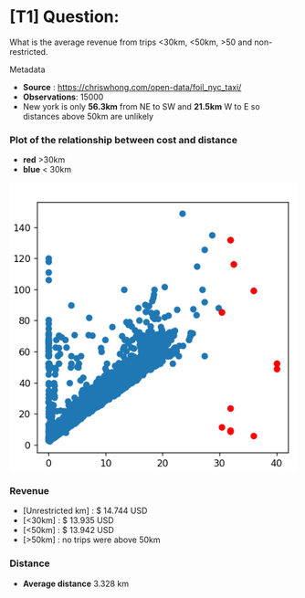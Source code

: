 # [T1] Question:
What is the average revenue from trips <30km, <50km, >50 and non-restricted.

Metadata
- **Source** : https://chriswhong.com/open-data/foil_nyc_taxi/
- **Observations**: 15000
- New york is only **56.3km** from NE to SW and **21.5km** W to E so distances above 50km are unlikely

### Plot of the relationship between cost and distance
- **red** >30km
- **blue** < 30km

![image info](./scatterPlot.PNG)


### Revenue
- [Unrestricted km] : $ 14.744 USD
- [<30km] : $ 13.935 USD
- [<50km] : $ 13.942 USD
- [>50km] : no trips were above 50km

### Distance 
- **Average distance** 3.328 km